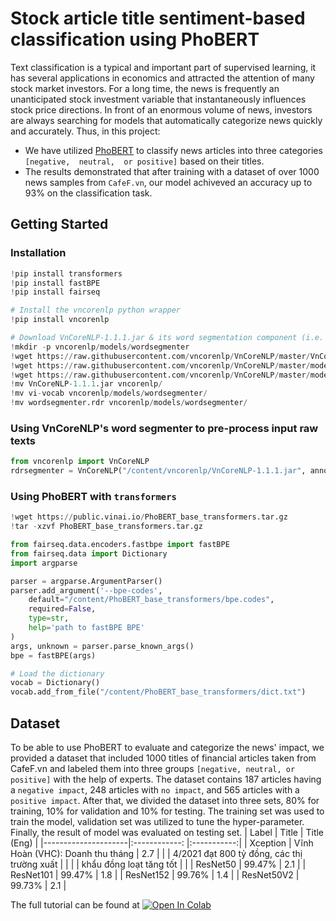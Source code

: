# Stock article title sentiment-based classification using PhoBERT
<!-- <p align="center">
  <h1 align="center", id="intro">Stock article title sentiment-based classification using PhoBERT</h1>
</p> -->

Text classification is a typical and important part of supervised learning, it has several applications in economics and attracted the attention of many stock market investors. For a long time, the news is frequently an unanticipated stock investment variable that instantaneously influences stock price directions.  In front of an enormous volume of news, investors are always searching for models that automatically categorize news quickly and accurately. Thus, in this project:
- We have utilized [PhoBERT](https://github.com/VinAIResearch/PhoBERT) to classify news articles into three categories `[negative,  neutral,  or positive]` based on their titles. 
- The results demonstrated that after training with a dataset of over 1000  news samples from `CafeF.vn`, our model achiveved an accuracy up to 93% on the classification task.
## <a name="start"></a> Getting Started
### Installation
```python
!pip install transformers
!pip install fastBPE
!pip install fairseq

# Install the vncorenlp python wrapper
!pip install vncorenlp

# Download VnCoreNLP-1.1.1.jar & its word segmentation component (i.e. RDRSegmenter) 
!mkdir -p vncorenlp/models/wordsegmenter
!wget https://raw.githubusercontent.com/vncorenlp/VnCoreNLP/master/VnCoreNLP-1.1.1.jar
!wget https://raw.githubusercontent.com/vncorenlp/VnCoreNLP/master/models/wordsegmenter/vi-vocab
!wget https://raw.githubusercontent.com/vncorenlp/VnCoreNLP/master/models/wordsegmenter/wordsegmenter.rdr
!mv VnCoreNLP-1.1.1.jar vncorenlp/ 
!mv vi-vocab vncorenlp/models/wordsegmenter/
!mv wordsegmenter.rdr vncorenlp/models/wordsegmenter/
```

### Using VnCoreNLP's word segmenter to pre-process input raw texts
```python
from vncorenlp import VnCoreNLP
rdrsegmenter = VnCoreNLP("/content/vncorenlp/VnCoreNLP-1.1.1.jar", annotators="wseg", max_heap_size='-Xmx500m')
```
### Using PhoBERT with `transformers`
```python
!wget https://public.vinai.io/PhoBERT_base_transformers.tar.gz
!tar -xzvf PhoBERT_base_transformers.tar.gz
```
```python
from fairseq.data.encoders.fastbpe import fastBPE
from fairseq.data import Dictionary
import argparse

parser = argparse.ArgumentParser()
parser.add_argument('--bpe-codes', 
    default="/content/PhoBERT_base_transformers/bpe.codes",
    required=False,
    type=str,
    help='path to fastBPE BPE'
)
args, unknown = parser.parse_known_args()
bpe = fastBPE(args)

# Load the dictionary
vocab = Dictionary()
vocab.add_from_file("/content/PhoBERT_base_transformers/dict.txt")
```

## <a name="dataset"></a> Dataset
To be able to use PhoBERT to evaluate and categorize the news' impact, we provided a dataset that included 1000 titles of financial articles taken from CafeF.vn and labeled them into three groups `[negative, neutral, or positive]` with the help of experts. The dataset contains 187 articles having a `negative impact`, 248 articles with `no impact`, and 565 articles with a `positive impact`. After that, we divided the dataset into three sets, 80% for training, 10% for validation and 10% for testing. The training set was used to train the model, validation set was utilized to tune the hyper-parameter. Finally, the result of model was evaluated on testing set.
|         Label       |   Title                               |     Title (Eng)     | 
|---------------------|:------------:                                 |:-----------:|
|       Xception      | Vĩnh Hoàn (VHC): Doanh thu tháng              |     2.7     |
|                     | 4/2021 đạt 800 tỷ đồng, các thị trường xuất   |             |
|                     | khẩu đồng loạt tăng tốt                       |             |
|       ResNet50      |    99.47%                                     |     2.1     |
|       ResNet101     |    99.47%                                     |     1.8     |
|       ResNet152     |    99.76%                                     |     1.4     |
|       ResNet50V2    |    99.73%                                     |     2.1     |








The full tutorial can be found at [![Open In Colab](https://colab.research.google.com/assets/colab-badge.svg)](https://colab.research.google.com/drive/1y7PspANkaZ4WXoQPvAUD7-Uw47baWb83?usp=sharing)
